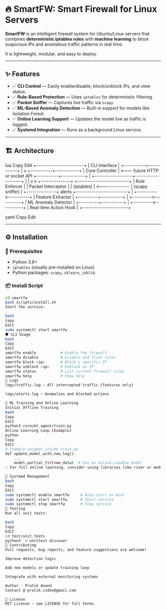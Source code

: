 # 🔥 SmartFW: Smart Firewall for Linux Servers

**SmartFW** is an intelligent firewall system for Ubuntu/Linux servers that combines **deterministic iptables rules** with **machine learning** to block suspicious IPs and anomalous traffic patterns in real time.

It is lightweight, modular, and easy to deploy.

---

## ✨ Features

- ✅ **CLI Control** — Easily enable/disable, block/unblock IPs, and view status.
- ✅ **Rule-Based Protection** — Uses `iptables` for deterministic filtering.
- ✅ **Packet Sniffer** — Captures live traffic via `scapy`.
- ✅ **ML-Based Anomaly Detection** — Built-in support for models like Isolation Forest.
- ✅ **Online Learning Support** — Updates the model live as traffic is logged.
- ✅ **Systemd Integration** — Runs as a background Linux service.

---

## 🏗️ Architecture

lua
Copy
Edit
            +------------------------+
            |      CLI Interface     |
            +-----------+------------+
                        |
                        v
            +-----------+------------+
            |      Core Controller   | <--- future HTTP or socket API
            +-----------+------------+
                        |
    +-------------------+--------------------+
    |                                        |
    v                                        v
+---------------+ +--------------------------+
| Rule Enforcer | | Packet Interceptor |
| (iptables) | <-------------- | (scapy sniffer) |
+---------------+ alerts +--------------------------+
|
+----------v-----------+
| Feature Extractor |
+----------+-----------+
|
+----------v-----------+
| ML Anomaly Detector |
+----------+-----------+
|
+----------v-----------+
| Real-time Action Hook |
+-----------------------+

yaml
Copy
Edit

---

## ⚙️ Installation

### 🧰 Prerequisites

- Python 3.8+
- `iptables` (usually pre-installed on Linux)
- Python packages: `scapy`, `sklearn`, `joblib`

### 📦 Install Script

```bash
cd smartfw
bash scripts/install.sh
Start the service:

bash
Copy
Edit
sudo systemctl start smartfw
🛡️ CLI Usage
bash
Copy
Edit
smartfw enable           # Enable the firewall
smartfw disable          # Disable and flush rules
smartfw block <ip>       # Block a specific IP
smartfw unblock <ip>     # Unblock an IP
smartfw status           # List current firewall rules
smartfw help             # Show help
📁 Logs
logs/traffic.log — All intercepted traffic (features only)

logs/alerts.log — Anomalies and blocked actions

🤖 ML Training and Online Learning
Initial Offline Training
bash
Copy
Edit
python3 core/ml_agent/train.py
Online Learning Loop (Example)
python
Copy
Edit
# Example snippet inside train.py
def update_model_with_new_log():
    ...
    model.partial_fit(new_data)  # Use an online-capable model
💡 For full online learning, consider using libraries like river or models like SGDClassifier.

🔧 Systemd Management
bash
Copy
Edit
sudo systemctl enable smartfw     # Auto-start on boot
sudo systemctl start smartfw      # Start service
sudo systemctl stop smartfw       # Stop service
🧪 Testing
Run all unit tests:

bash
Copy
Edit
cd test/unit_tests
python3 -m unittest discover
🤝 Contributing
Pull requests, bug reports, and feature suggestions are welcome!

Improve detection logic

Add new models or update training loop

Integrate with external monitoring systems

Author - Pratik Anand
Contact @ pratik.csdev@gmail.com

📜 License
MIT License — see LICENSE for full terms.

